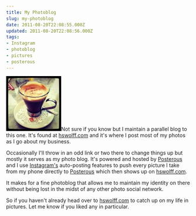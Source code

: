 ```yaml
---
title: My Photoblog
slug: my-photoblog
date: 2011-08-20T22:08:55.000Z
updated: 2011-08-20T22:08:56.000Z
tags:
- Instagram
- photoblog
- pictures
- posterous
---
```


<a href="http://blog.harrywolff.com/2011/08/my-photoblog/coffee-2/" rel="attachment wp-att-1645"><img src="/images/posts/2011/08/coffee1-150x150.jpg" alt="" title="coffee" width="150" height="150" class="alignleft size-thumbnail wp-image-1645" /></a>Not sure if you know but I maintain a parallel blog to this one.  It's found at <a href="http://hswolff.com/">hswolff.com</a> and it's where I post most of my photos as I go about my business.

Occasionally I'll throw in an odd link or two there to change things up but mostly it serves as my photo blog.  It's powered and hosted by <a href="http://www.posterous.com/">Posterous</a> and I use <a href="http://instagr.am/">Instagram's</a> auto-posting features to push every picture I take from my phone directly to <a href="http://www.posterous.com/">Posterous</a> which then shows up on <a href="http://hswolff.com/">hswolff.com</a>.

It makes for a fine photoblog that allows me to maintain my identity on there without being lost in the midst of any other photo social network.

So if you haven't already head over to <a href="http://hswolff.com/">hswolff.com</a> to catch up on my life in pictures.  Let me know if you liked any in particular.
